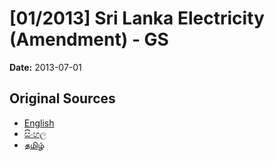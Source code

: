 # [01/2013] Sri Lanka Electricity (Amendment) - GS

**Date:** 2013-07-01

## Original Sources

- [English](https://documents.gov.lk/view/bills/2013/7/01-2013_E.pdf)
- [සිංහල](https://documents.gov.lk/view/bills/2013/7/01-2013_S.pdf)
- [தமிழ்](https://documents.gov.lk/view/bills/2013/7/01-2013_T.pdf)
